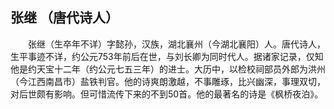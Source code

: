 ## 张继 （唐代诗人）

　　张继（生卒年不详）字懿孙，汉族，湖北襄州（今湖北襄阳）人。唐代诗人，生平事迹不详，约公元753年前后在世，与刘长卿为同时代人。据诸家记录，仅知他是约天宝十二年（约公元七五三年）的进士。大历中，以检校祠部员外郎为洪州（今江西南昌市）盐铁判官。他的诗爽朗激越，不事雕琢，比兴幽深，事理双切，对后世颇有影响。但可惜流传下来的不到50首。他的最著名的诗是《枫桥夜泊》。